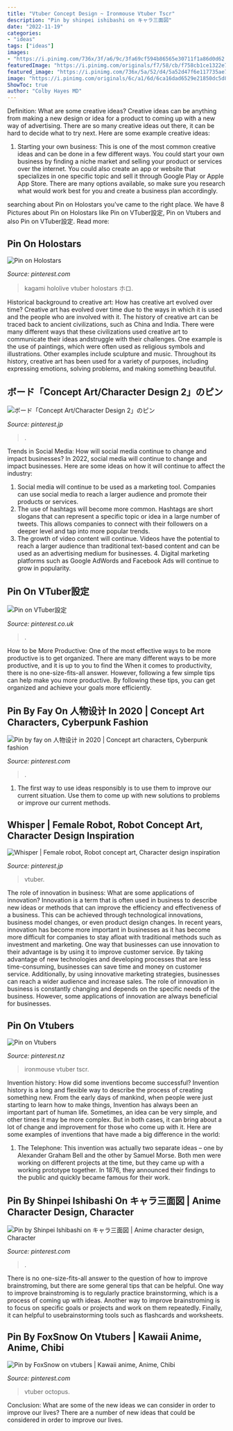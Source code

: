 ```yaml
---
title: "Vtuber Concept Design ~ Ironmouse Vtuber Tscr"
description: "Pin by shinpei ishibashi on キャラ三面図"
date: "2022-11-19"
categories:
- "ideas"
tags: ["ideas"]
images:
- "https://i.pinimg.com/736x/3f/a6/9c/3fa69cf594b86565e30711f1a86d0d62.jpg"
featuredImage: "https://i.pinimg.com/originals/f7/58/cb/f758cb1ce1322e7602bda747564271d9.jpg"
featured_image: "https://i.pinimg.com/736x/5a/52/d4/5a52d47f6e117735ae77a4e4ed36a32a.jpg"
image: "https://i.pinimg.com/originals/6c/a1/6d/6ca16dad6529e21850dc5d85a9333dae.png"
ShowToc: true
author: "Colby Hayes MD"
---
```



Definition: What are some creative ideas?
Creative ideas can be anything from making a new design or idea for a product to coming up with a new way of advertising. There are so many creative ideas out there, it can be hard to decide what to try next. Here are some example creative ideas:
1. Starting your own business: This is one of the most common creative ideas and can be done in a few different ways. You could start your own business by finding a niche market and selling your product or services over the internet. You could also create an app or website that specializes in one specific topic and sell it through Google Play or Apple App Store. There are many options available, so make sure you research what would work best for you and create a business plan accordingly.


	

		
searching about Pin on Holostars you've came to the right place. We have 8 Pictures about Pin on Holostars like Pin on VTuber設定, Pin on Vtubers and also Pin on VTuber設定. Read more:
		
    
## Pin On Holostars

<img loading=lazy src="https://i.pinimg.com/originals/6c/a1/6d/6ca16dad6529e21850dc5d85a9333dae.png" onerror="this.onerror=null;this.src='https://tse2.mm.bing.net/th?id=OIP.bGBPiWd_bmm-GL46QirgJAHaOI&amp;pid=15.1';" alt="Pin on Holostars">

_Source: pinterest.com_

>kagami hololive vtuber holostars ホロ. 

	

Historical background to creative art: How has creative art evolved over time?
Creative art has evolved over time due to the ways in which it is used and the people who are involved with it. The history of creative art can be traced back to ancient civilizations, such as China and India. There were many different ways that these civilizations used creative art to communicate their ideas andstruggle with their challenges. One example is the use of paintings, which were often used as religious symbols and illustrations. Other examples include sculpture and music. Throughout its history, creative art has been used for a variety of purposes, including expressing emotions, solving problems, and making something beautiful.

    
## ボード「Concept Art/Character Design 2」のピン

<img loading=lazy src="https://i.pinimg.com/originals/f7/58/cb/f758cb1ce1322e7602bda747564271d9.jpg" onerror="this.onerror=null;this.src='https://tse3.mm.bing.net/th?id=OIP.BmYLY-46uC3ZLBBMlXsT6QHaRh&amp;pid=15.1';" alt="ボード「Concept Art/Character Design 2」のピン">

_Source: pinterest.jp_

>. 

	

Trends in Social Media: How will social media continue to change and impact businesses?
In 2022, social media will continue to change and impact businesses. Here are some ideas on how it will continue to affect the industry: 
1. Social media will continue to be used as a marketing tool. Companies can use social media to reach a larger audience and promote their products or services. 
2. The use of hashtags will become more common. Hashtags are short slogans that can represent a specific topic or idea in a large number of tweets. This allows companies to connect with their followers on a deeper level and tap into more popular trends. 
3. The growth of video content will continue. Videos have the potential to reach a larger audience than traditional text-based content and can be used as an advertising medium for businesses. 4. Digital marketing platforms such as Google AdWords and Facebook Ads will continue to grow in popularity.

    
## Pin On VTuber設定

<img loading=lazy src="https://i.pinimg.com/originals/37/d9/b9/37d9b9a8fecc05cd29c9801adb85cf7e.jpg" onerror="this.onerror=null;this.src='https://tse1.mm.bing.net/th?id=OIP.5h55uDwiXSG82C0ycskzpwHaIZ&amp;pid=15.1';" alt="Pin on VTuber設定">

_Source: pinterest.co.uk_

>. 

	

How to be More Productive: One of the most effective ways to be more productive is to get organized. There are many different ways to be more productive, and it is up to you to find the
When it comes to productivity, there is no one-size-fits-all answer. However, following a few simple tips can help make you more productive. By following these tips, you can get organized and achieve your goals more efficiently.

    
## Pin By Fay On 人物设计 In 2020 | Concept Art Characters, Cyberpunk Fashion

<img loading=lazy src="https://i.pinimg.com/736x/5a/52/d4/5a52d47f6e117735ae77a4e4ed36a32a.jpg" onerror="this.onerror=null;this.src='https://tse3.mm.bing.net/th?id=OIP.MU1U0lrnnG84gA6VX9pCewHaK7&amp;pid=15.1';" alt="Pin by fay on 人物设计 in 2020 | Concept art characters, Cyberpunk fashion">

_Source: pinterest.com_

>. 

	

1. The first way to use ideas responsibly is to use them to improve our current situation. Use them to come up with new solutions to problems or improve our current methods. 

    
## Whisper | Female Robot, Robot Concept Art, Character Design Inspiration

<img loading=lazy src="https://i.pinimg.com/736x/3f/a6/9c/3fa69cf594b86565e30711f1a86d0d62.jpg" onerror="this.onerror=null;this.src='https://tse4.mm.bing.net/th?id=OIP.RjdAK4S9BY52Da0Uv7eF5wHaM3&amp;pid=15.1';" alt="Whisper | Female robot, Robot concept art, Character design inspiration">

_Source: pinterest.jp_

>vtuber. 

	

The role of innovation in business: What are some applications of innovation?
Innovation is a term that is often used in business to describe new ideas or methods that can improve the efficiency and effectiveness of a business. This can be achieved through technological innovations, business model changes, or even product design changes. In recent years, innovation has become more important in businesses as it has become more difficult for companies to stay afloat with traditional methods such as investment and marketing. One way that businesses can use innovation to their advantage is by using it to improve customer service. By taking advantage of new technologies and developing processes that are less time-consuming, businesses can save time and money on customer service. Additionally, by using innovative marketing strategies, businesses can reach a wider audience and increase sales. The role of innovation in business is constantly changing and depends on the specific needs of the business. However, some applications of innovation are always beneficial for businesses.

    
## Pin On Vtubers

<img loading=lazy src="https://i.pinimg.com/236x/d2/46/0f/d2460f64cb5ef936b643237a361546ea.jpg?nii=t" onerror="this.onerror=null;this.src='https://tse2.mm.bing.net/th?id=OIP.wOT40jz_n69xz87yeW83_wAAAA&amp;pid=15.1';" alt="Pin on Vtubers">

_Source: pinterest.nz_

>ironmouse vtuber tscr. 

	

Invention history: How did some inventions become successful?
Invention history is a long and flexible way to describe the process of creating something new. From the early days of mankind, when people were just starting to learn how to make things, Invention has always been an important part of human life. Sometimes, an idea can be very simple, and other times it may be more complex. But in both cases, it can bring about a lot of change and improvement for those who come up with it. Here are some examples of inventions that have made a big difference in the world:
1. The Telephone: This invention was actually two separate ideas – one by Alexander Graham Bell and the other by Samuel Morse. Both men were working on different projects at the time, but they came up with a working prototype together. In 1876, they announced their findings to the public and quickly became famous for their work.


    
## Pin By Shinpei Ishibashi On キャラ三面図 | Anime Character Design, Character

<img loading=lazy src="https://i.pinimg.com/736x/a5/2d/67/a52d67aaebdc5e1be879211ca8e7a456.jpg" onerror="this.onerror=null;this.src='https://tse2.mm.bing.net/th?id=OIP.cXJgXvUiseI6l4S9VeQZswHaFP&amp;pid=15.1';" alt="Pin by Shinpei Ishibashi on キャラ三面図 | Anime character design, Character">

_Source: pinterest.com_

>. 

	

There is no one-size-fits-all answer to the question of how to improve brainstroming, but there are some general tips that can be helpful. One way to improve brainstroming is to regularly practice brainstorming, which is a process of coming up with ideas. Another way to improve brainstroming is to focus on specific goals or projects and work on them repeatedly. Finally, it can helpful to usebrainstorming tools such as flashcards and worksheets.

    
## Pin By FoxSnow On Vtubers | Kawaii Anime, Anime, Chibi

<img loading=lazy src="https://i.pinimg.com/originals/bc/40/ac/bc40aca32bc717d093ab5c40679b379b.jpg" onerror="this.onerror=null;this.src='https://tse3.mm.bing.net/th?id=OIP.BRclqX-Fdt11UO0UsrKodgHaGX&amp;pid=15.1';" alt="Pin by FoxSnow on vtubers | Kawaii anime, Anime, Chibi">

_Source: pinterest.com_

>vtuber octopus. 

	

Conclusion: What are some of the new ideas we can consider in order to improve our lives?
There are a number of new ideas that could be considered in order to improve our lives.

